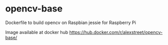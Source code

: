# opencv-base

Dockerfile to build opencv on Raspbian jessie for Raspberry Pi

Image available at docker hub https://hub.docker.com/r/alexstreet/opencv-base/
